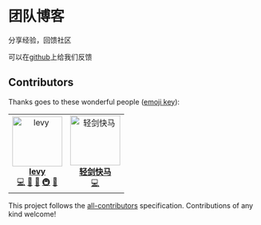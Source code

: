 # 团队博客

分享经验，回馈社区

可以在[github](https://github.com/FEMessage/blog)上给我们反馈

## Contributors

Thanks goes to these wonderful people ([emoji key](https://allcontributors.org/docs/en/emoji-key)):

<!-- ALL-CONTRIBUTORS-LIST:START - Do not remove or modify this section -->
<!-- prettier-ignore -->
<table><tr><td align="center"><a href="http://levy.work"><img src="https://avatars3.githubusercontent.com/u/9384365?v=4" width="100px;" alt="levy"/><br /><b>levy</b></a><br /><a href="https://github.com/FEMessage/fem-blog/commits?author=levy9527" title="Code">💻</a> <a href="#review-levy9527" title="Reviewed Pull Requests">👀</a> <a href="#blog-levy9527" title="Blogposts">📝</a> <a href="#infra-levy9527" title="Infrastructure (Hosting, Build-Tools, etc)">🚇</a> <a href="#ideas-levy9527" title="Ideas, Planning, & Feedback">🤔</a></td><td align="center"><a href="https://justcodeit.fun"><img src="https://avatars1.githubusercontent.com/u/18013127?v=4" width="100px;" alt="轻剑快马"/><br /><b>轻剑快马</b></a><br /><a href="https://github.com/FEMessage/fem-blog/commits?author=xrr2016" title="Code">💻</a></td></tr></table>

<!-- ALL-CONTRIBUTORS-LIST:END -->

This project follows the [all-contributors](https://github.com/all-contributors/all-contributors) specification. Contributions of any kind welcome!